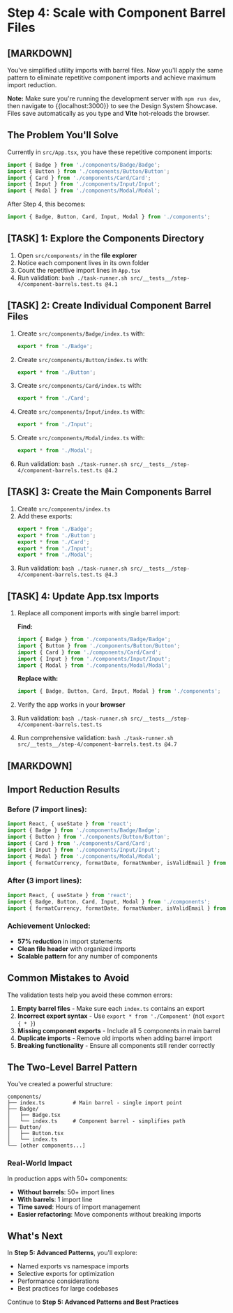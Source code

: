 # Step 4: Scale with Component Barrel Files

## [MARKDOWN]

You've simplified utility imports with barrel files. Now you'll apply the same pattern to eliminate repetitive component imports and achieve maximum import reduction.

**Note:** Make sure you're running the development server with `npm run dev`, then navigate to {{localhost:3000}} to see the Design System Showcase. Files save automatically as you type and **Vite** hot-reloads the browser.

## The Problem You'll Solve

Currently in `src/App.tsx`, you have these repetitive component imports:

```typescript
import { Badge } from './components/Badge/Badge';
import { Button } from './components/Button/Button';
import { Card } from './components/Card/Card';
import { Input } from './components/Input/Input';
import { Modal } from './components/Modal/Modal';
```

After Step 4, this becomes:
```typescript
import { Badge, Button, Card, Input, Modal } from './components';
```

## [TASK] 1: Explore the Components Directory

1. Open `src/components/` in the **file explorer**
2. Notice each component lives in its own folder
3. Count the repetitive import lines in `App.tsx`
4. Run validation: `bash ./task-runner.sh src/__tests__/step-4/component-barrels.test.ts @4.1`

## [TASK] 2: Create Individual Component Barrel Files

1. Create `src/components/Badge/index.ts` with:
   ```typescript
   export * from './Badge';
   ```

2. Create `src/components/Button/index.ts` with:
   ```typescript
   export * from './Button';
   ```

3. Create `src/components/Card/index.ts` with:
   ```typescript
   export * from './Card';
   ```

4. Create `src/components/Input/index.ts` with:
   ```typescript
   export * from './Input';
   ```

5. Create `src/components/Modal/index.ts` with:
   ```typescript
   export * from './Modal';
   ```

6. Run validation: `bash ./task-runner.sh src/__tests__/step-4/component-barrels.test.ts @4.2`

## [TASK] 3: Create the Main Components Barrel

1. Create `src/components/index.ts`
2. Add these exports:
   ```typescript
   export * from './Badge';
   export * from './Button';
   export * from './Card';
   export * from './Input';
   export * from './Modal';
   ```
3. Run validation: `bash ./task-runner.sh src/__tests__/step-4/component-barrels.test.ts @4.3`

## [TASK] 4: Update App.tsx Imports

1. Replace all component imports with single barrel import:
   
   **Find:**
   ```typescript
   import { Badge } from './components/Badge/Badge';
   import { Button } from './components/Button/Button';
   import { Card } from './components/Card/Card';
   import { Input } from './components/Input/Input';
   import { Modal } from './components/Modal/Modal';
   ```
   
   **Replace with:**
   ```typescript
   import { Badge, Button, Card, Input, Modal } from './components';
   ```

2. Verify the app works in your **browser**
3. Run validation: `bash ./task-runner.sh src/__tests__/step-4/component-barrels.test.ts`
4. Run comprehensive validation: `bash ./task-runner.sh src/__tests__/step-4/component-barrels.test.ts @4.7`

## [MARKDOWN]

## Import Reduction Results

### Before (7 import lines):
```typescript
import React, { useState } from 'react';
import { Badge } from './components/Badge/Badge';
import { Button } from './components/Button/Button';
import { Card } from './components/Card/Card';
import { Input } from './components/Input/Input';
import { Modal } from './components/Modal/Modal';
import { formatCurrency, formatDate, formatNumber, isValidEmail } from './utils';
```

### After (3 import lines):
```typescript
import React, { useState } from 'react';
import { Badge, Button, Card, Input, Modal } from './components';
import { formatCurrency, formatDate, formatNumber, isValidEmail } from './utils';
```

### Achievement Unlocked:
- **57% reduction** in import statements
- **Clean file header** with organized imports
- **Scalable pattern** for any number of components

## Common Mistakes to Avoid

The validation tests help you avoid these common errors:

1. **Empty barrel files** - Make sure each `index.ts` contains an export
2. **Incorrect export syntax** - Use `export * from './Component'` (not `export { * }`)
3. **Missing component exports** - Include all 5 components in main barrel
4. **Duplicate imports** - Remove old imports when adding barrel import
5. **Breaking functionality** - Ensure all components still render correctly

## The Two-Level Barrel Pattern

You've created a powerful structure:

```
components/
├── index.ts         # Main barrel - single import point
├── Badge/
│   ├── Badge.tsx
│   └── index.ts     # Component barrel - simplifies path
├── Button/
│   ├── Button.tsx
│   └── index.ts
└── [other components...]
```

### Real-World Impact

In production apps with 50+ components:
- **Without barrels**: 50+ import lines
- **With barrels**: 1 import line
- **Time saved**: Hours of import management
- **Easier refactoring**: Move components without breaking imports

## What's Next

In **Step 5: Advanced Patterns**, you'll explore:
- Named exports vs namespace imports
- Selective exports for optimization
- Performance considerations
- Best practices for large codebases

Continue to **Step 5: Advanced Patterns and Best Practices**